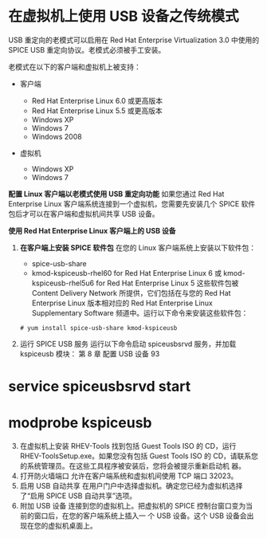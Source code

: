 # 在虚拟机上使用 USB 设备之传统模式

USB 重定向的老模式可以启用在 Red Hat Enterprise Virtualization 3.0 中使用的 SPICE USB 重定向协议。老模式必须被手工安装。<br/>

老模式在以下的客户端和虚拟机上被支持：
* 客户端
  * Red Hat Enterprise Linux 6.0 或更高版本
  * Red Hat Enterprise Linux 5.5 或更高版本
  * Windows XP
  * Windows 7
  * Windows 2008

* 虚拟机
  * Windows XP
  * Windows 7

**配置 Linux 客户端以老模式使用 USB 重定向功能**
如果您通过 Red Hat Enterprise Linux 客户端系统连接到一个虚拟机，您需要先安装几个 SPICE 软件包后才可以在客户端和虚拟机间共享 USB 设备。

**使用 Red Hat Enterprise Linux 客户端上的 USB 设备**
1. **在客户端上安装 SPICE 软件包**
   在您的 Linux 客户端系统上安装以下软件包：
   * spice-usb-share
   * kmod-kspiceusb-rhel60 for Red Hat Enterprise Linux 6 或
     kmod-kspiceusb-rhel5u6 for Red Hat Enterprise Linux 5
这些软件包被 Content Delivery Network 所提供，它们包括在与您的 Red Hat Enterprise Linux 版本相对应的 Red Hat Enterprise Linux Supplementary Software 频道中。运行以下命令来安装这些软件包：
   ```
   # yum install spice-usb-share kmod-kspiceusb
   ```

2. 运行 SPICE USB 服务
运行以下命令启动 spiceusbsrvd 服务，并加载 kspiceusb 模块：
第 8 章 配置 USB 设备
93
# service spiceusbsrvd start
# modprobe kspiceusb
3. 在虚拟机上安装 RHEV-Tools
找到包括 Guest Tools ISO 的 CD，运行 RHEV-ToolsSetup.exe。如果您没有包括 Guest
Tools ISO 的 CD，请联系您的系统管理员。在这些工具程序被安装后，您将会被提示重新启动机
器。
4. 打开防火墙端口
允许在客户端系统和虚拟机间使用 TCP 端口 32023。
5. 启用 USB 自动共享
在用户门户中选择虚拟机。确定您已经为虚拟机选择了“启用 SPICE USB 自动共享”选项。
6. 附加 USB 设备
连接到您的虚拟机上。把虚拟机的 SPICE 控制台窗口变为当前的窗口后，在您的客户端系统上插入一
个 USB 设备。这个 USB 设备会出现在您的虚拟机桌面上。

